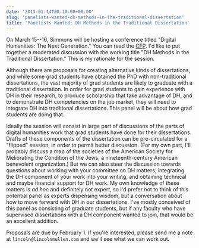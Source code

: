 ```yaml
---
date: '2013-01-14T00:10:00+00:00'
slug: 'panelists-wanted-dh-methods-in-the-traditional-dissertation'
title: 'Panelists Wanted: DH Methods in the Traditional Dissertation'
---
```


On March 15--16, Simmons will be hosting a conference titled "Digital Humanities: The Next Generation." You can read the [CFP](http://nulab.neu.edu/events/dhdays2013/). I'd like to put together a moderated discussion with the working title "DH Methods in the Traditional Dissertation." This is my rationale for the session.

Although there are proposals for creating alternative kinds of dissertations, and while some grad students have obtained the PhD with non-traditional dissertations, the vast majority of grad students are likely to graduate with a traditional dissertation. In order for grad students to gain experience with DH in their research, to produce scholarship that take advantage of DH, and to demonstrate DH competencies on the job market, they will need to integrate DH into traditional dissertations. This panel will be about how grad students are doing that.

<!--more-->
Ideally the session will consist in large part of discussions of the parts of digital humanities work that grad students have done for their dissertations. Drafts of these components of the dissertation can be pre-circulated for a "flipped" session, in order to permit better discussion. (For my own part, I'll probably discuss a map of the societies of the American Society for Meliorating the Condition of the Jews, a nineteenth-century American benevolent organization.) But we can also steer the discussion towards questions about working with your committee on DH matters, integrating the DH component of your work into your writing, and obtaining technical and maybe financial support for DH work. My own knowledge of these matters is *ad hoc* and definitely not expert, so I'd prefer not to think of this potential panel as experts dispensing wisdom, but a conversation about how to move forward with DH in our dissertations. I've mostly conceived of this panel as consisting of graduate students, but if any faculty who have supervised dissertations with a DH component wanted to join, that would be an excellent addition.

Proposals are due by February 1. If you're interested, please send me a note at `lincoln@lincolnmullen.com` and we'll see what we can work out.
